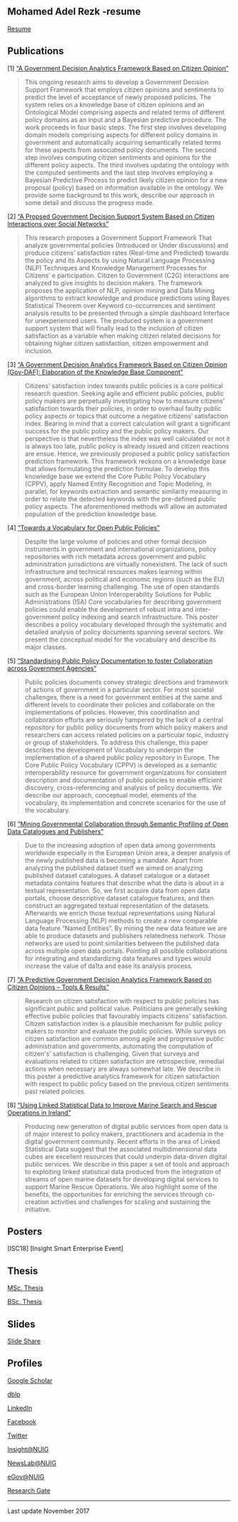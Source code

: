 ## Mohamed Adel Rezk -resume

[Resume](Rezk-resume.pdf)

Publications
----

[1] [“A Government Decision Analytics Framework Based on Citizen Opinion”](http://dl.acm.org/citation.cfm?id=2910093&CFID=799242938&CFTOKEN=37955034)

<p align="justify">

> This ongoing research aims to develop a Government Decision Support Framework that employs citizen opinions and sentiments to predict the level of acceptance of newly proposed policies. The system relies on a knowledge base of citizen opinions and an Ontological Model comprising aspects and related terms of different policy domains as an input and a Bayesian predictive procedure. The work proceeds in four basic steps. The first step involves developing domain models comprising aspects for different policy domains in government and automatically acquiring semantically related terms for these aspects from associated policy documents. The second step involves computing citizen sentiments and opinions for the different policy aspects. The third involves updating the ontology with the computed sentiments and the last step involves employing a Bayesian Predictive Process to predict likely citizen opinion for a new proposal (policy) based on information available in the ontology. We provide some background to this work, describe our approach in some detail and discuss the progress made.

</p>


[2] [“A Propsed Government Decision Support System Based on Citizen Interactions over Social Networks”](/publications/A%20Propsed%20Government%20Decision%20Support%20System%20Based%20on%20Citizen%20Interactions%20over%20Social%20Networks.pdf)

> This research proposes a Government Support Framework That analyze governmental policies (Introduced or Under discussions) and produce citizens’ satisfaction rates (Real-time and Predicted) towards the policy and its Aspects by using Natural Language Processing (NLP) Techniques and Knowledge Management Processes for Citizens’ e participation. Citizen to Government (C2G) interactions are analyzed to give insights to decision makers. The framework proposes the application of NLP, opinion mining and Data Mining algorithms to extract knowledge and produce predictions using Bayes Statistical Theorem over Keyword co-occurrences and sentiment analysis results to be presented through a simple dashboard Interface for unexperienced users. The produced system is a government support system that will finally lead to the inclusion of citizen satisfaction as a variable when making citizen related decisions for obtaining higher citizen satisfaction, citizen empowerment and inclusion.

[3] [“A Government Decision Analytics Framework Based on Citizen Opinion (Gov-DAF): Elaboration of the Knowledge Base Component”](/publications/Mohamed-Adel-gov-daf.pdf)

>Citizens’ satisfaction index towards public policies is a core political research question. Seeking agile and efficient public policies, public policy makers are perpetually investigating how to measure citizens’ satisfaction towards their policies, in order to overhaul faulty public policy aspects or topics that outcome a negative citizens’ satisfaction index. Bearing in mind that a correct calculation will grant a significant success for the public policy and the public policy makers. Our perspective is that nevertheless the index was well calculated or not it is always too late, public policy is already issued and citizen reactions are ensue. Hence, we previously proposed a public policy satisfaction prediction framework. This framework reckons on a knowledge base that allows formulating the prediction formulae. To develop this knowledge base we extend the Core Public Policy Vocabulary (CPPV), apply Named Entity Recognition and Topic Modeling, in parallel, for keywords extraction and semantic similarity measuring in order to relate the detected keywords with the pre-defined public policy aspects. The aforementioned methods will allow an automated population of the prediction knowledge base.


[4] [“Towards a Vocabulary for Open Public Policies”](http://dl.acm.org/citation.cfm?id=3047366)

>Despite the large volume of policies and other formal decision instruments in government and international organizations, policy repositories with rich metadata across government and public administration jurisdictions are virtually nonexistent. The lack of such infrastructure and technical resources makes learning within government, across political and economic regions (such as the EU) and cross-border learning challenging. The use of open standards such as the European Union Interoperability Solutions for Public Administrations (ISA) Core vocabularies for describing government policies could enable the development of robust intra and inter-government policy indexing and search infrastructure. This poster describes a policy vocabulary developed through the systematic and detailed analysis of policy documents spanning several sectors. We present the conceptual model for the vocabulary and describe its major classes.

[5] [“Standardising Public Policy Documentation to foster Collaboration across Government Agencies”](https://link.springer.com/chapter/10.1007%2F978-3-319-65151-4_42)

>Public policies documents convey strategic directions and framework of actions of government in a particular sector. For most societal challenges, there is a need for government entities at the same and different levels to coordinate their policies and collaborate on the implementations of policies. However, this coordination and collaboration efforts are seriously hampered by the lack of a central repository for public policy documents from which policy makers and researchers can access related policies on a particular topic, industry or group of stakeholders. To address this challenge, this paper describes the development of Vocabulary to underpin the implementation of a shared public policy repository in Europe. The Core Public Policy Vocabulary (CPPV) is developed as a semantic interoperability resource for government organizations for consistent description and documentation of public policies to enable efficient discovery, cross-referencing and analysis of policy documents. We describe our approach, conceptual model, elements of the vocabulary, its implementation and concrete scenarios for the use of the vocabulary.

[6] [“Mining Governmental Collaboration through Semantic Profiling of Open Data Catalogues and Publishers”](https://link.springer.com/chapter/10.1007%2F978-3-319-65151-4_24)

>Due to the increasing adoption of open data among governments worldwide especially in the European Union area, a deeper analysis of the newly published data is becoming a mandate. Apart from analyzing the published dataset itself we aimed on analyzing published dataset catalogues. A dataset catalogue or a dataset metadata contains features that describe what the data is about in a textual representation. So, we first acquire data from open data portals, choose descriptive dataset catalogue features, and then construct an aggregated textual representation of the datasets. Afterwards we enrich those textual representations using Natural Language Processing (NLP) methods to create a new comparable data feature “Named Entities”. By mining the new data feature we are able to produce datasets and publishers relatedness network. Those networks are used to point similarities between the published data across multiple open data portals. Pointing all possible collaborations for integrating and standardizing data features and types would increase the value of da1ta and ease its analysis process.

[7] [“A Predictive Government Decision Analytics Framework Based on Citizen Opinions – Tools & Results”](http://www.icegov.org/)

>Research on citizen satisfaction with respect to public policies has significant public and political value. Politicians are generally seeking effective public policies that favourably impacts citizens’ satisfaction. Citizen satisfaction index is a plausible mechanism for public policy makers to monitor and evaluate the public policies. While surveys on citizen satisfaction are common among agile and progressive public administration and governments, automating the computation of citizen's’ satisfaction is challenging. Given that surveys and evaluations related to citizen satisfaction are retrospective, remedial actions when necessary are always somewhat late. We describe in this poster a predictive analytics framework for citizen satisfaction with respect to public policy based on the previous citizen sentiments past related policies.

[8] [“Using Linked Statistical Data to Improve Marine Search and Rescue Operations in Ireland”](http://www.icegov.org/)

>Producing new generation of digital public services from open data is of major interest to policy makers, practitioners and academia in the digital government community. Recent efforts in the area of Linked Statistical Data suggest that the associated multidimensional data cubes are excellent resources that could underpin data-driven digital public services. We describe in this paper a set of tools and approach to exploiting linked statistical data produced from the integration of streams of open marine datasets for developing digital services to support Marine Rescue Operations. We also highlight some of the benefits, the opportunities for enriching the services through co-creation activities and challenges for scaling and sustaining the initiative.

Posters
----
[ISC18]
[Insight Smart Enterprise Event]

Thesis
----

[MSc. Thesis](/publications/MSc_Dissertation_MohamedAdel_Final_August2017.pdf)

[BSc. Thesis](/publications/Graduation_Project_Book_May2010.pdf)

Slides
---
[Slide Share](https://www.slideshare.net/MohamedAdelRezk)

Profiles
---
[Google Scholar](https://scholar.google.com/citations?user=cpBkEfsAAAAJ)

[dblp](http://dblp.uni-trier.de/pers/hd/r/Rezk:Mohamed_Adel)

[LinkedIn](https://www.linkedin.com/in/mohamed-adel-rezk-544a5788)

[Facebook](https://www.facebook.com/mohamed.adel.rizk)

[Twitter](https://twitter.com/MohamedAdelRezk)

[Insight@NUIG](https://www.insight-centre.org/users/mohamed-adel)

[NewsLab@NUIG](http://newslab.insight-centre.org/team/mohamed/)

[eGov@NUIG]()

[Research Gate](https://www.researchgate.net/profile/Mohamed_Rezk5)

----
Last update November 2017
